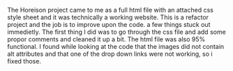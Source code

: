 The Horeison project came to me as a full html file with an attached css style sheet and it was technically a working website. This is a refactor project and the job is to improve upon the code. 
a few things stuck out immedietly. The first thing I did was to go through the css file and add some propor comments and cleaned it up a bit. The html file was also 95% functional. I found while looking at the code that the images did not contain alt attributes and that one of the drop down links were not working, so i fixed those. 